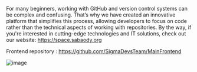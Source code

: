 For many beginners, working with GitHub and version control systems can be complex and confusing. That’s why we have created an innovative platform that simplifies this process, allowing developers to focus on code rather than the technical aspects of working with repositories.
By the way, if you're interested in cutting-edge technologies and IT solutions, check out our website: https://space.sabaody.org

Frontend repository : https://github.com/SigmaDevsTeam/MainFrontend

![image](https://github.com/user-attachments/assets/4a76fc4d-020a-460e-8f73-4d19f6398767)
